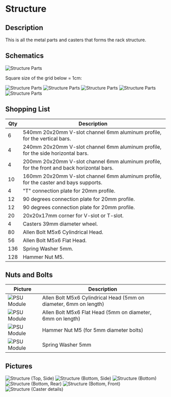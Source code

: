# Structure

## Description

This is all the metal parts and casters that forms the rack structure. 

## Schematics

![Structure Parts](images/schematics/structure-01.jpg)

Square size of the grid below = 1cm:

![Structure Parts](images/schematics/structure-02.jpg)
![Structure Parts](images/schematics/structure-03.jpg)
![Structure Parts](images/schematics/structure-04.jpg)
![Structure Parts](images/schematics/structure-05.jpg)
![Structure Parts](images/schematics/structure-06.jpg)

## Shopping List

Qty|Description|
|---|---|
| 6|540mm 20x20mm V-slot channel 6mm aluminum profile, for the vertical bars.|
| 4|240mm 20x20mm V-slot channel 6mm aluminum profile, for the side horizontal bars.|
| 4|200mm 20x20mm V-slot channel 6mm aluminum profile, for the front and back horizontal bars.|
|10|160mm 20x20mm V-slot channel 6mm aluminum profile, for the caster and bays supports.|
| 4|"T" connection plate for 20mm profile.|
|12|90 degrees connection plate for 20mm profile.|
|12|90 degrees connection plate for 20mm profile.|
|20|20x20x17mm corner for V-slot or T-slot.|
| 4|Casters 39mm diameter wheel.|
| 80|Allen Bolt M5x6 Cylindrical Head.|
| 56|Allen Bolt M5x6 Flat Head.|
|136|Spring Washer 5mm.|
|128|Hammer Nut M5.|

## Nuts and Bolts

Picture|Description|
|---|---|
|![PSU Module](images/nutsandbolts/nutsandbolts-01.jpg)|Allen Bolt M5x6 Cylindrical Head (5mm on diameter, 6mm on length)|
|![PSU Module](images/nutsandbolts/nutsandbolts-02.jpg)|Allen Bolt M5x6 Flat Head (5mm on diameter, 6mm on length)|
|![PSU Module](images/nutsandbolts/nutsandbolts-03.jpg)|Hammer Nut M5 (for 5mm diameter bolts)|
|![PSU Module](images/nutsandbolts/nutsandbolts-04.jpg)|Spring Washer 5mm|


## Pictures

![Structure (Top, Side)](images/pictures/structure-001.jpg)
![Structure (Bottom, Side)](images/pictures/structure-002.jpg)
![Structure (Bottom)](images/pictures/structure-003.jpg)
![Structure (Bottom, Rear)](images/pictures/structure-004.jpg)
![Structure (Bottom, Front)](images/pictures/structure-005.jpg)
![Structure (Caster details)](images/pictures/structure-006.jpg)




